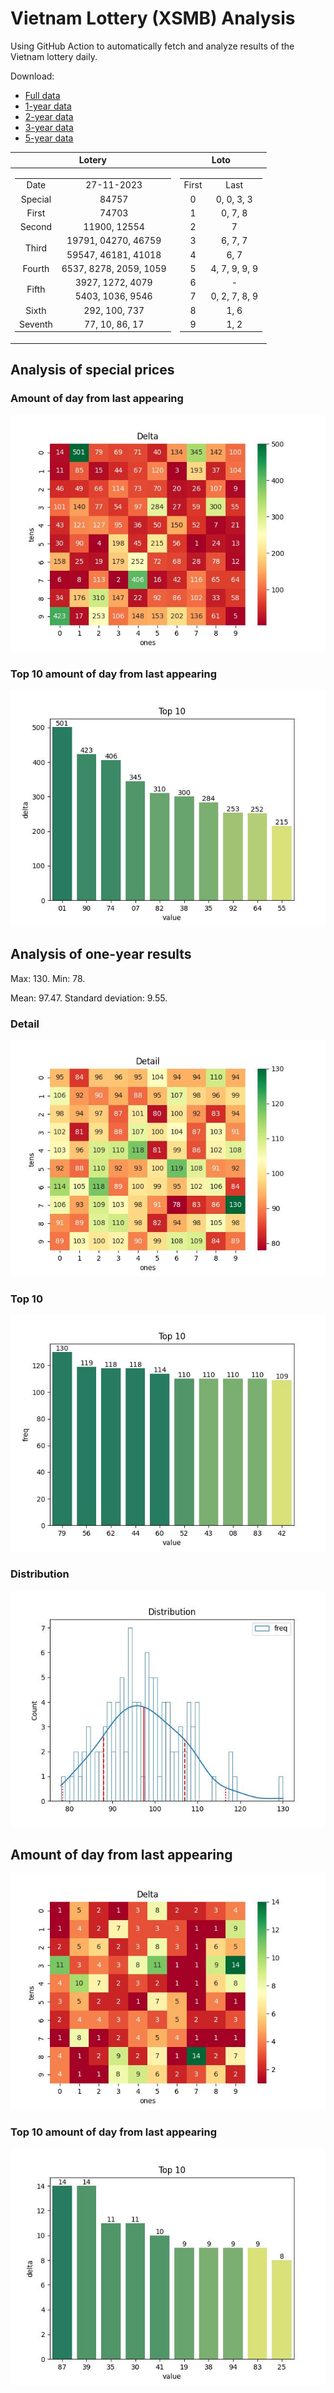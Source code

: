 # Vietnam Lottery (XSMB) Analysis

Using GitHub Action to automatically fetch and analyze results of the Vietnam lottery daily.

Download:

* [Full data](https://raw.githubusercontent.com/khiemdoan/vietnam-lottery-xsmb-analysis/main/results/xsmb.csv)
* [1-year data](https://raw.githubusercontent.com/khiemdoan/vietnam-lottery-xsmb-analysis/main/results/xsmb_1_year.csv)
* [2-year data](https://raw.githubusercontent.com/khiemdoan/vietnam-lottery-xsmb-analysis/main/results/xsmb_2_year.csv)
* [3-year data](https://raw.githubusercontent.com/khiemdoan/vietnam-lottery-xsmb-analysis/main/results/xsmb_3_year.csv)
* [5-year data](https://raw.githubusercontent.com/khiemdoan/vietnam-lottery-xsmb-analysis/main/results/xsmb_5_year.csv)

| Lotery      | Loto |
| :-----------: | :-----------: |
| <table><tr><td>Date</td><td>27-11-2023</td></tr><tr><td>Special</td><td>84757</td></tr><tr><td>First</td><td>74703</td></tr><tr><td>Second</td><td>11900, 12554</td></tr><tr><td rowspan="2">Third</td><td>19791, 04270, 46759</td></tr><tr><td>59547, 46181, 41018</td></tr><tr><td>Fourth</td><td>6537, 8278, 2059, 1059</td></tr><tr><td rowspan="2">Fifth</td><td>3927, 1272, 4079</td></tr><tr><td>5403, 1036, 9546</td></tr><tr><td>Sixth</td><td>292, 100, 737</td></tr><tr><td>Seventh</td><td>77, 10, 86, 17</td></tr></table> | <table><tr><td>First</td><td>Last</td></tr><tr><td>0</td><td>0, 0, 3, 3</td></tr><tr><td>1</td><td>0, 7, 8</td></tr><tr><td>2</td><td>7</td></tr><tr><td>3</td><td>6, 7, 7</td></tr><tr><td>4</td><td>6, 7</td></tr><tr><td>5</td><td>4, 7, 9, 9, 9</td></tr><tr><td>6</td><td>-</td></tr><tr><td>7</td><td>0, 2, 7, 8, 9</td></tr><tr><td>8</td><td>1, 6</td></tr><tr><td>9</td><td>1, 2</td></tr></table> |


<h2>Analysis of special prices</h2>

<h3>Amount of day from last appearing</h3>

![Delta](images/special_delta.jpg)

<h3>Top 10 amount of day from last appearing</h3>

![Delta top 10](images/special_delta_top_10.jpg)

<h2>Analysis of one-year results</h2>

Max: 130. Min: 78.

Mean: 97.47. Standard deviation: 9.55.

<h3>Detail</h3>

![Detail](images/heatmap.jpg)

<h3>Top 10</h3>

![Top 10](images/top-10.jpg)

<h3>Distribution</h3>

![Distribution](images/distribution.jpg)

<h2>Amount of day from last appearing</h2>

![Delta](images/delta.jpg)

<h3>Top 10 amount of day from last appearing</h3>

![Delta top 10](images/delta_top_10.jpg)